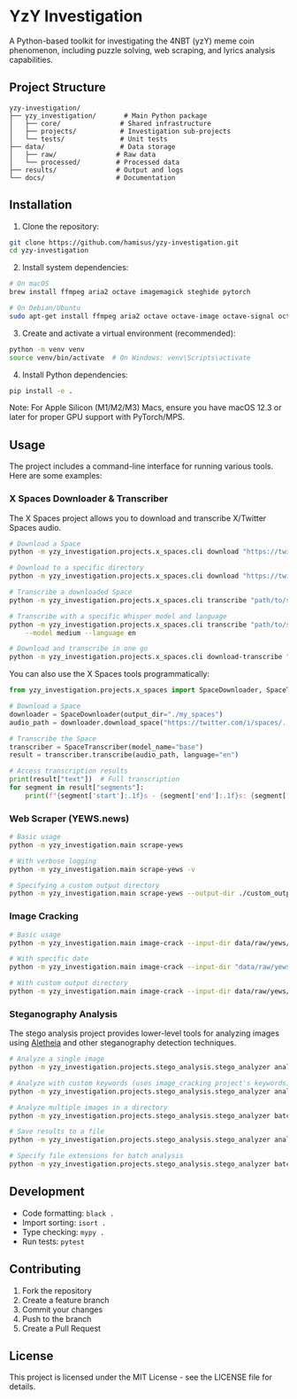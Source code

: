 # YzY Investigation

A Python-based toolkit for investigating the 4NBT (yzY) meme coin phenomenon, including puzzle solving, web scraping, and lyrics analysis capabilities.

## Project Structure

```
yzy-investigation/
├── yzy_investigation/       # Main Python package
│   ├── core/               # Shared infrastructure
│   ├── projects/           # Investigation sub-projects
│   └── tests/              # Unit tests
├── data/                   # Data storage
│   ├── raw/               # Raw data
│   └── processed/         # Processed data
├── results/               # Output and logs
└── docs/                  # Documentation
```

## Installation

1. Clone the repository:
```bash
git clone https://github.com/hamisus/yzy-investigation.git
cd yzy-investigation
```

2. Install system dependencies:
```bash
# On macOS
brew install ffmpeg aria2 octave imagemagick steghide pytorch

# On Debian/Ubuntu
sudo apt-get install ffmpeg aria2 octave octave-image octave-signal octave-nan liboctave-dev imagemagick steghide outguess python3-torch
```

3. Create and activate a virtual environment (recommended):
```bash
python -m venv venv
source venv/bin/activate  # On Windows: venv\Scripts\activate
```

4. Install Python dependencies:
```bash
pip install -e .
```

Note: For Apple Silicon (M1/M2/M3) Macs, ensure you have macOS 12.3 or later for proper GPU support with PyTorch/MPS.

## Usage

The project includes a command-line interface for running various tools. Here are some examples:

### X Spaces Downloader & Transcriber

The X Spaces project allows you to download and transcribe X/Twitter Spaces audio.

```bash
# Download a Space
python -m yzy_investigation.projects.x_spaces.cli download "https://twitter.com/i/spaces/..."

# Download to a specific directory
python -m yzy_investigation.projects.x_spaces.cli download "https://twitter.com/i/spaces/..." --output-dir ./my_spaces

# Transcribe a downloaded Space
python -m yzy_investigation.projects.x_spaces.cli transcribe "path/to/space.m4a"

# Transcribe with a specific Whisper model and language
python -m yzy_investigation.projects.x_spaces.cli transcribe "path/to/space.m4a" \
    --model medium --language en

# Download and transcribe in one go
python -m yzy_investigation.projects.x_spaces.cli download-transcribe "https://twitter.com/i/spaces/..."
```

You can also use the X Spaces tools programmatically:

```python
from yzy_investigation.projects.x_spaces import SpaceDownloader, SpaceTranscriber

# Download a Space
downloader = SpaceDownloader(output_dir="./my_spaces")
audio_path = downloader.download_space("https://twitter.com/i/spaces/...")

# Transcribe the Space
transcriber = SpaceTranscriber(model_name="base")
result = transcriber.transcribe(audio_path, language="en")

# Access transcription results
print(result["text"])  # Full transcription
for segment in result["segments"]:
    print(f"{segment['start']:.1f}s - {segment['end']:.1f}s: {segment['text']}")
```

### Web Scraper (YEWS.news)

```bash
# Basic usage
python -m yzy_investigation.main scrape-yews

# With verbose logging
python -m yzy_investigation.main scrape-yews -v

# Specifying a custom output directory
python -m yzy_investigation.main scrape-yews --output-dir ./custom_output
```

### Image Cracking

```bash
# Basic usage
python -m yzy_investigation.main image-crack --input-dir data/raw/yews/2025-03-27

# With specific date
python -m yzy_investigation.main image-crack --input-dir "data/raw/yews/2025-03-27"

# With custom output directory
python -m yzy_investigation.main image-crack --input-dir data/raw/yews/2025-03-27 --output-dir ./custom_output
```

### Steganography Analysis

The stego analysis project provides lower-level tools for analyzing images using [Aletheia](https://github.com/daniellerch/aletheia) and other steganography detection techniques.

```bash
# Analyze a single image
python -m yzy_investigation.projects.stego_analysis.stego_analyzer analyze path/to/image.jpg

# Analyze with custom keywords (uses image_cracking project's keywords)
python -m yzy_investigation.projects.stego_analysis.stego_analyzer analyze path/to/image.jpg --use-keywords

# Analyze multiple images in a directory
python -m yzy_investigation.projects.stego_analysis.stego_analyzer batch path/to/directory

# Save results to a file
python -m yzy_investigation.projects.stego_analysis.stego_analyzer analyze path/to/image.jpg -o results.json

# Specify file extensions for batch analysis
python -m yzy_investigation.projects.stego_analysis.stego_analyzer batch path/to/directory -e jpg png
```

## Development

- Code formatting: `black .`
- Import sorting: `isort .`
- Type checking: `mypy .`
- Run tests: `pytest`

## Contributing

1. Fork the repository
2. Create a feature branch
3. Commit your changes
4. Push to the branch
5. Create a Pull Request

## License

This project is licensed under the MIT License - see the LICENSE file for details.